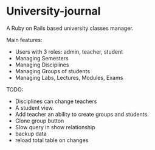 # University-journal
A Ruby on Rails based university classes manager.

Main features:
- Users with 3 roles: admin, teacher, student
- Managing Semesters
- Managing Disciplines
- Managing Groups of students
- Managing Labs, Lectures, Modules, Exams

TODO:
- Disciplines can change teachers
- A student view.
- Add teacher an ability to create groups and students.
- Clone group button
- Slow query in show relationship
- backup data
- reload total table on changes